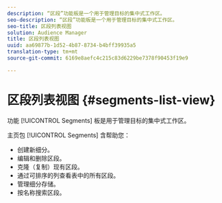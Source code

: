 ```yaml
---
description: “区段”功能板是一个用于管理目标的集中式工作区。
seo-description: “区段”功能板是一个用于管理目标的集中式工作区。
seo-title: 区段列表视图
solution: Audience Manager
title: 区段列表视图
uuid: aa69877b-1d52-4b87-8734-b4bff39935a5
translation-type: tm+mt
source-git-commit: 6169e8aefc4c215c83d6229be7378f90453f19e9

---
```



# 区段列表视图 {#segments-list-view}

功能 [!UICONTROL Segments] 板是用于管理目标的集中式工作区。

主页包 [!UICONTROL Segments] 含帮助您：

* 创建新细分。
* 编辑和删除区段。
* 克隆（复制）现有区段。
* 通过可排序的列查看表中的所有区段。
* 管理细分存储。
* 按名称搜索区段。